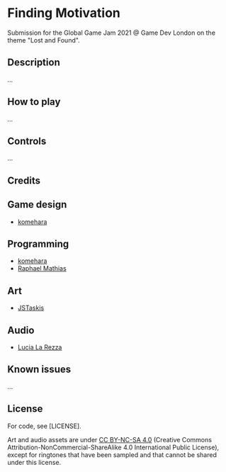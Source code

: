 # Finding Motivation

Submission for the Global Game Jam 2021 @ Game Dev London on the theme "Lost and Found".

## Description

...

## How to play

...

## Controls

...

## Credits

## Game design

* [komehara](https://komehara.itch.io/)

## Programming

* [komehara](https://komehara.itch.io/)
* [Raphael Mathias](https://raphael-mathias.itch.io/)

## Art

* [JSTaskis](https://jstaskis.itch.io/)

## Audio

* [Lucia La Rezza](https://itch.io/profile/lucialarezza)

## Known issues

...

## License

For code, see [LICENSE].

Art and audio assets are under [CC BY-NC-SA 4.0](https://creativecommons.org/licenses/by-nc-sa/4.0/) (Creative Commons Attribution-NonCommercial-ShareAlike 4.0 International Public License), except for ringtones that have been sampled and that cannot be shared under this license.
